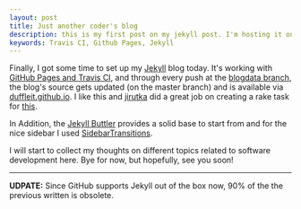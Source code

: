 ```yaml
---
layout: post
title: Just another coder's blog
description: this is my first post on my jekyll post. I'm hosting it on Github Pages and build it with Travis CI.
keywords: Travis CI, Github Pages, Jekyll
---
```


Finally, I got some time to set up my [Jekyll](http://jekyllrb.com) blog today. It's working with [GitHub Pages and Travis CI](https://github.com/jirutka/rake-jekyll), and through every push at the [blogdata branch](https://github.com/duffleit/duffleit.github.io/tree/blogdata), the blog's source gets updated (on the master branch) and is available via [duffleit.github.io](http://duffleit.github.io/). I like this and [jirutka](https://github.com/jirutka/) did a great job on creating a rake task for [this](https://github.com/jirutka/rake-jekyll).  <i class="fa fa-thumbs-o-up"></i>

In Addition, the [Jekyll Buttler](http://getpoole.com/) provides a solid base to start from and for the nice sidebar I used [SidebarTransitions](http://tympanus.net/Development/SidebarTransitions/).


I will start to collect my thoughts on different topics related to software development here. 
Bye for now, but hopefully, see you soon!

--- 
__UDPATE:__ Since GitHub supports Jekyll out of the box now, 90% of the the previous written is obsolete.
